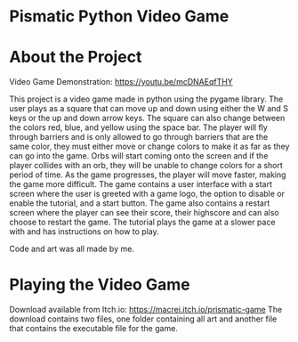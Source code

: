 # Pismatic Python Video Game

# About the Project
Video Game Demonstration: 
https://youtu.be/mcDNAEqfTHY

This project is a video game made in python using the pygame library. The user plays as a square that can move up and down using either the W and S keys or the up and down arrow keys. The square can also change between the colors red, blue, and yellow using the space bar. The player will fly through barriers and is only allowed to go through barriers that are the same color, they must either move or change colors to make it as far as they can go into the game. Orbs will start coming onto the screen and if the player collides with an orb, they will be unable to change colors for a short period of time. As the game progresses, the player will move faster, making the game more difficult. The game contains a user interface with a start screen where the user is greeted with a game logo, the option to disable or enable the tutorial, and a start button. The game also contains a restart screen where the player can see their score, their highscore and can also choose to restart the game. The tutorial plays the game at a slower pace with and has instructions on how to play.

Code and art was all made by me.

# Playing the Video Game
Download available from Itch.io:
https://macrei.itch.io/prismatic-game
The download contains two files, one folder containing all art and another file that contains the executable file for the game.
